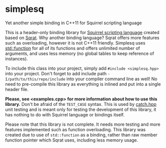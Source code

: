# simplesq
Yet another simple binding in C++11 for Squirrel scripting language

This is a header-only binding library for [Squirrel scripting language](http://www.squirrel-lang.org/) created based on [Sqrat](http://scrat.sourceforge.net/). Why another binding language? Sqrat offers more features such as overloading, however it is not C++11 friendly. Simplesq uses [std::function](http://en.cppreference.com/w/cpp/utility/functional/function) for all of its functions and offers unlimited number of arguments, and uses less memory (no global tables to keep reference of instances). 

To include this class into your project, simply add `#include <simplesq.hpp>` into your project. Don't forget to add include path `-I/path/to/this/repo/include` into your compiler command line as well! No need to pre-compile this library as everything is inlined and put into a single header file.

**Please, see <examples.cpp> for more information about how to use this library.** Don't be afraid of the `TEST_CASE` syntax. This is used by [catch.hpp](https://github.com/philsquared/Catch) unit testing and is meant only for testing the development of this library, it has nothing to do with Squirrel language or bindings itself. 

Please note that this library is not complete. It needs more testing and more features implemented such as function overloading. This library was created due to use of `std::function` as a binding, rather than raw member function pointer which Sqrat uses, including less memory usage. 